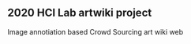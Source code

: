 <!-- @format -->

## 2020 HCI Lab artwiki project

Image annotiation based Crowd Sourcing art wiki web
